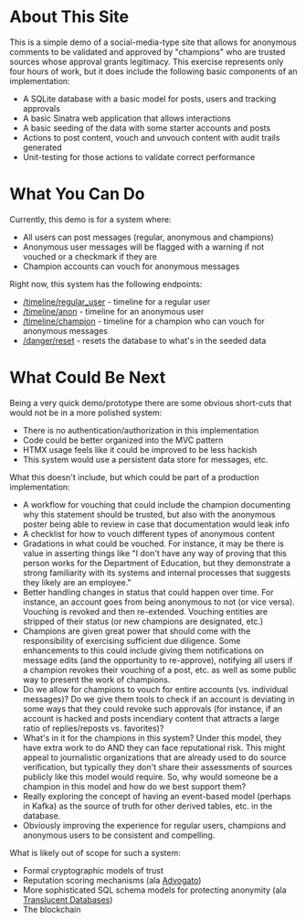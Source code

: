 # About This Site

This is a simple demo of a social-media-type site that allows for anonymous comments to be validated and approved by "champions" who are trusted sources whose approval grants legitimacy. This exercise represents only four hours of work, but it does include the following basic components of an implementation:

- A SQLite database with a basic model for posts, users and tracking approvals
- A basic Sinatra web application that allows interactions
- A basic seeding of the data with some starter accounts and posts
- Actions to post content, vouch and unvouch content with audit trails generated
- Unit-testing for those actions to validate correct performance

# What You Can Do

Currently, this demo is for a system where:

- All users can post messages (regular, anonymous and champions)
- Anonymous user messages will be flagged with a warning if not vouched or a checkmark if they are
- Champion accounts can vouch for anonymous messages

Right now, this system has the following endpoints:

- [/timeline/regular_user](/timeline/regular_user) - timeline for a regular user
- [/timeline/anon](/timeline/anon) - timeline for an anonymous user
- [/timeline/champion](/timeline/champion) - timeline for a champion who can vouch for anonymous messages
- [/danger/reset](/danger/reset) - resets the database to what's in the seeded data

# What Could Be Next

Being a very quick demo/prototype there are some obvious short-cuts that would not be in a more polished system:

- There is no authentication/authorization in this implementation
- Code could be better organized into the MVC pattern
- HTMX usage feels like it could be improved to be less hackish
- This system would use a persistent data store for messages, etc.

What this doesn't include, but which could be part of a production implementation:

- A workflow for vouching that could include the champion documenting why this statement should be trusted, but also with the anonymous poster being able to review in case that documentation would leak info
- A checklist for how to vouch different types of anonymous content
- Gradations in what could be vouched. For instance, it may be there is value in asserting things like "I don't have any way of proving that this person works for the Department of Education, but they demonstrate a strong familiarity with its systems and internal processes that suggests they likely are an employee."
- Better handling changes in status that could happen over time. For instance, an account goes from being anonymous to not (or vice versa). Vouching is revoked and then re-extended. Vouching entities are stripped of their status (or new champions are designated, etc.)
- Champions are given great power that should come with the responsibility of exercising sufficient due diligence. Some enhancements to this could include giving them notifications on message edits (and the opportunity to re-approve), notifying all users if a champion revokes their vouching of a post, etc. as well as some public way to present the work of champions.
- Do we allow for champions to vouch for entire accounts (vs. individual messages)? Do we give them tools to check if an account is deviating in some ways that they could revoke such approvals (for instance, if an account is hacked and posts incendiary content that attracts a large ratio of replies/reposts vs. favorites)?
- What's in it for the champions in this system? Under this model, they have extra work to do AND they can face reputational risk. This might appeal to journalistic organizations that are already used to do source verification, but typically they don't share their assessments of sources publicly like this model would require. So, why would someone be a champion in this model and how do we best support them?
- Really exploring the concept of having an event-based model (perhaps in Kafka) as the source of truth for other derived tables, etc. in the database.
- Obviously improving the experience for regular users, champions and anonymous users to be consistent and compelling.

What is likely out of scope for such a system:

- Formal cryptographic models of trust
- Reputation scoring mechanisms (ala [Advogato](https://en.wikipedia.org/wiki/Advogato))
- More sophisticated SQL schema models for protecting anonymity (ala [Translucent Databases](https://wayner.org/books/td/))
- The blockchain
